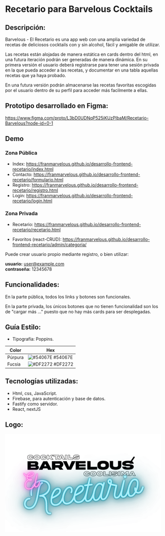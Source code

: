 # Recetario para Barvelous Cocktails

## Descripción: 
Barvelous - El Recetario es una app web con una amplia variedad de recetas de deliciosos cocktails con y sin alcohol, fácil y amigable de utilizar.

Las recetas están alojadas de manera estática en cards dentro del html, en una futura iteración podrán ser generadas de manera dinámica.
En su primera versión el usuario deberá registrarse para tener una sesión privada en la que pueda acceder a las recetas, y documentar en una tabla aquellas recetas que ya haya probado.

En una futura versión podrán almacenarse las recetas favoritas escogidas por el usuario dentro de su perfil para acceder más facilmente a ellas.

## Prototipo desarrollado en Figma:
https://www.figma.com/proto/L3bD0UDNqP525iKUzPlbaM/Recetario-Barvelous?node-id=0-1

## Demo

### Zona Pública
- Index: https://franmarvelous.github.io/desarrollo-frontend-recetario/index.html
- Contacto: https://franmarvelous.github.io/desarrollo-frontend-recetario/formulario.html
- Registro: https://franmarvelous.github.io/desarrollo-frontend-recetario/registro.html
- Login: https://franmarvelous.github.io/desarrollo-frontend-recetario/login.html

### Zona Privada
- Recetario: https://franmarvelous.github.io/desarrollo-frontend-recetario/recetario.html 

- Favoritos (react-CRUD): https://franmarvelous.github.io/desarrollo-frontend-recetario/admin/categoria/ 

Puede crear usuario propio mediante registro, o bien utilizar:

**usuario:** user@example.com  
**contraseña:** 12345678 

## Funcionalidades:
En la parte pública, todos los links y botones son funcionales.

En la parte privada, los únicos botones que no tienen funcionalidad son los de "cargar más ..." puesto que no hay más cards para ser desplegadas.

## Guía Estilo:
- Tipografía: Poppins.


| Color             | Hex                                                                |
| ----------------- | ------------------------------------------------------------------ |
| Púrpura | ![#54067E](https://via.placeholder.com/10/54067E?text=+) #54067E |
| Fucsia  | ![#DF2272](https://via.placeholder.com/10/DF2272?text=+) #DF2272 |

## Tecnologías utilizadas:
- Html, css, JavaScript.
- Firebase, para autenticación y base de datos.
- Fastify como servidor.
- React, nextJS


## Logo:

![Logo de página web: Barvelous - El Recetario.](https://github.com/FranMarvelous/desarrollo-frontend-recetario/blob/main/assets/img/logotransparente.png)
